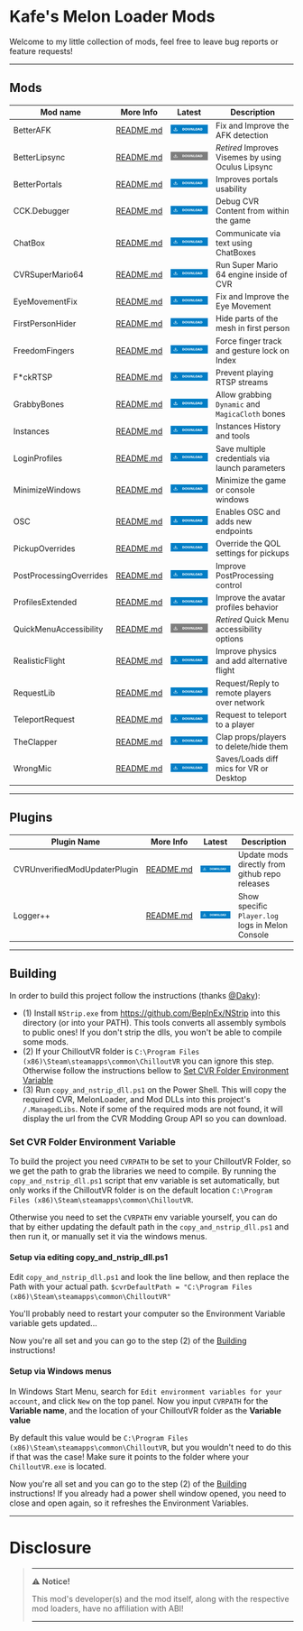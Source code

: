# Kafe's Melon Loader Mods

Welcome to my little collection of mods, feel free to leave bug reports or feature requests!

---

## Mods

| Mod name                | More Info                                      | Latest                                                                                                                                                                                                                               | Description                                        |
|-------------------------|------------------------------------------------|--------------------------------------------------------------------------------------------------------------------------------------------------------------------------------------------------------------------------------------|----------------------------------------------------|
| BetterAFK               | [README.md](BetterAFK/README.md)               | [![Download Latest BetterAFK.dll](.Resources/DownloadButtonEnabled.svg "Download Latest BetterAFK.dll")](https://github.com/kafeijao/Kafe_CVR_Mods/releases/latest/download/BetterAFK.dll)                                           | Fix and Improve the AFK detection                  |
| BetterLipsync           | [README.md](BetterLipsync/README.md)           | ![Download Latest BetterLipsync.dll](.Resources/DownloadButtonDisabled.svg "Download Latest BetterLipsync.dll")                                                                                                                      | *Retired* Improves Visemes by using Oculus Lipsync |
| BetterPortals           | [README.md](BetterPortals/README.md)           | [![Download Latest BetterPortals.dll](.Resources/DownloadButtonEnabled.svg "Download Latest BetterPortals.dll")](https://github.com/kafeijao/Kafe_CVR_Mods/releases/latest/download/BetterPortals.dll)                               | Improves portals usability                         |
| CCK.Debugger            | [README.md](CCK.Debugger/README.md)            | [![Download Latest CCK.Debugger.dll](.Resources/DownloadButtonEnabled.svg "Download Latest CCK.Debugger.dll")](https://github.com/kafeijao/Kafe_CVR_Mods/releases/latest/download/CCK.Debugger.dll)                                  | Debug CVR Content from within the game             |
| ChatBox                 | [README.md](ChatBox/README.md)                 | [![Download Latest ChatBox.dll](.Resources/DownloadButtonEnabled.svg "Download Latest ChatBox.dll")](https://github.com/kafeijao/Kafe_CVR_Mods/releases/latest/download/ChatBox.dll)                                                 | Communicate via text using ChatBoxes               |
| CVRSuperMario64         | [README.md](CVRSuperMario64/README.md)         | [![Download Latest CVRSuperMario64.dll](.Resources/DownloadButtonEnabled.svg "Download Latest CVRSuperMario64.dll")](https://github.com/kafeijao/Kafe_CVR_Mods/releases/latest/download/CVRSuperMario64.dll)                         | Run Super Mario 64 engine inside of CVR            |
| EyeMovementFix          | [README.md](EyeMovementFix/README.md)          | [![Download Latest EyeMovementFix.dll](.Resources/DownloadButtonEnabled.svg "Download Latest EyeMovementFix.dll")](https://github.com/kafeijao/Kafe_CVR_Mods/releases/latest/download/EyeMovementFix.dll)                            | Fix and Improve the Eye Movement                   |
| FirstPersonHider        | [README.md](FirstPersonHider/README.md)        | [![Download Latest FirstPersonHider.dll](.Resources/DownloadButtonEnabled.svg "Download Latest FirstPersonHider.dll")](https://github.com/kafeijao/Kafe_CVR_Mods/releases/latest/download/FirstPersonHider.dll)                      | Hide parts of the mesh in first person             |
| FreedomFingers          | [README.md](FreedomFingers/README.md)          | [![Download Latest FreedomFingers.dll](.Resources/DownloadButtonEnabled.svg "Download Latest FreedomFingers.dll")](https://github.com/kafeijao/Kafe_CVR_Mods/releases/latest/download/FreedomFingers.dll)                            | Force finger track and gesture lock on Index       |
| F*ckRTSP                | [README.md](FuckRTSP/README.md)                | [![Download Latest F*ckRTSP.dll](.Resources/DownloadButtonEnabled.svg "Download Latest F*ckRTSP.dll")](https://github.com/kafeijao/Kafe_CVR_Mods/releases/latest/download/FuckRTSP.dll)                                              | Prevent playing RTSP streams                       |
| GrabbyBones             | [README.md](GrabbyBones/README.md)             | [![Download Latest GrabbyBones.dll](.Resources/DownloadButtonEnabled.svg "Download Latest GrabbyBones.dll")](https://github.com/kafeijao/Kafe_CVR_Mods/releases/latest/download/GrabbyBones.dll)                                     | Allow grabbing `Dynamic` and `MagicaCloth` bones   |
| Instances               | [README.md](Instances/README.md)               | [![Download Latest Instances.dll](.Resources/DownloadButtonEnabled.svg "Download Latest Instances.dll")](https://github.com/kafeijao/Kafe_CVR_Mods/releases/latest/download/Instances.dll)                                           | Instances History and tools                        |
| LoginProfiles           | [README.md](LoginProfiles/README.md)           | [![Download Latest LoginProfiles.dll](.Resources/DownloadButtonEnabled.svg "Download Latest LoginProfiles.dll")](https://github.com/kafeijao/Kafe_CVR_Mods/releases/latest/download/LoginProfiles.dll)                               | Save multiple credentials via launch parameters    |
| MinimizeWindows         | [README.md](MinimizeWindows/README.md)         | [![Download Latest MinimizeWindows.dll](.Resources/DownloadButtonEnabled.svg "Download Latest MinimizeWindows.dll")](https://github.com/kafeijao/Kafe_CVR_Mods/releases/latest/download/MinimizeWindows.dll)                         | Minimize the game or console windows               |
| OSC                     | [README.md](OSC/README.md)                     | [![Download Latest OSC.dll](.Resources/DownloadButtonEnabled.svg "Download Latest OSC.dll")](https://github.com/kafeijao/Kafe_CVR_Mods/releases/latest/download/OSC.dll)                                                             | Enables OSC and adds new endpoints                 |
| PickupOverrides         | [README.md](PickupOverrides/README.md)         | [![Download Latest PickupOverrides.dll](.Resources/DownloadButtonEnabled.svg "Download Latest PickupOverrides.dll")](https://github.com/kafeijao/Kafe_CVR_Mods/releases/latest/download/PickupOverrides.dll)                         | Override the QOL settings for pickups              |
| PostProcessingOverrides | [README.md](PostProcessingOverrides/README.md) | [![Download Latest PostProcessingOverrides.dll](.Resources/DownloadButtonEnabled.svg "Download Latest PostProcessingOverrides.dll")](https://github.com/kafeijao/Kafe_CVR_Mods/releases/latest/download/PostProcessingOverrides.dll) | Improve PostProcessing control                     |
| ProfilesExtended        | [README.md](ProfilesExtended/README.md)        | [![Download Latest ProfilesExtended.dll](.Resources/DownloadButtonEnabled.svg "Download Latest ProfilesExtended.dll")](https://github.com/kafeijao/Kafe_CVR_Mods/releases/latest/download/ProfilesExtended.dll)                      | Improve the avatar profiles behavior               |
| QuickMenuAccessibility  | [README.md](QuickMenuAccessibility/README.md)  | ![Download Latest QuickMenuAccessibility.dll](.Resources/DownloadButtonDisabled.svg "Download Latest QuickMenuAccessibility.dll")                                                                                                    | *Retired* Quick Menu accessibility options         |
| RealisticFlight         | [README.md](RealisticFlight/README.md)         | [![Download Latest RealisticFlight.dll](.Resources/DownloadButtonEnabled.svg "Download Latest RealisticFlight.dll")](https://github.com/kafeijao/Kafe_CVR_Mods/releases/latest/download/RealisticFlight.dll)                         | Improve physics and add alternative flight         |
| RequestLib              | [README.md](RequestLib/README.md)              | [![Download Latest RequestLib.dll](.Resources/DownloadButtonEnabled.svg "Download Latest RequestLib.dll")](https://github.com/kafeijao/Kafe_CVR_Mods/releases/latest/download/RequestLib.dll)                                        | Request/Reply to remote players over network       |
| TeleportRequest         | [README.md](TeleportRequest/README.md)         | [![Download Latest TeleportRequest.dll](.Resources/DownloadButtonEnabled.svg "Download Latest TeleportRequest.dll")](https://github.com/kafeijao/Kafe_CVR_Mods/releases/latest/download/TeleportRequest.dll)                         | Request to teleport to a player                    |
| TheClapper              | [README.md](TheClapper/README.md)              | [![Download Latest TheClapper.dll](.Resources/DownloadButtonEnabled.svg "Download Latest TheClapper.dll")](https://github.com/kafeijao/Kafe_CVR_Mods/releases/latest/download/TheClapper.dll)                                        | Clap props/players to delete/hide them             |
| WrongMic                | [README.md](WrongMic/README.md)                | [![Download Latest WrongMic.dll](.Resources/DownloadButtonEnabled.svg "Download Latest WrongMic.dll")](https://github.com/kafeijao/Kafe_CVR_Mods/releases/latest/download/WrongMic.dll)                                              | Saves/Loads diff mics for VR or Desktop            |

---

## Plugins

| Plugin Name                   | More Info                                            | Latest                                                                                                                                                                                                                                                 | Description                                       |
|-------------------------------|------------------------------------------------------|--------------------------------------------------------------------------------------------------------------------------------------------------------------------------------------------------------------------------------------------------------|---------------------------------------------------|
| CVRUnverifiedModUpdaterPlugin | [README.md](CVRUnverifiedModUpdaterPlugin/README.md) | [![Download Latest CVRUnverifiedModUpdaterPlugin.dll](.Resources/DownloadButtonEnabled.svg "Download Latest CVRUnverifiedModUpdaterPlugin.dll")](https://github.com/kafeijao/Kafe_CVR_Mods/releases/latest/download/CVRUnverifiedModUpdaterPlugin.dll) | Update mods directly from github repo releases    |
| Logger++                      | [README.md](Logger++/README.md)                      | [![Download Latest Logger++.dll](.Resources/DownloadButtonEnabled.svg "Download Latest Logger++.dll")](https://github.com/kafeijao/Kafe_CVR_Mods/releases/latest/download/Logger++.dll)                                                                | Show specific `Player.log` logs in Melon Console  |

---

## Building

In order to build this project follow the instructions (thanks [@Daky](https://github.com/dakyneko)):

- (1) Install `NStrip.exe` from https://github.com/BepInEx/NStrip into this directory (or into your PATH). This tools
  converts all assembly symbols to public ones! If you don't strip the dlls, you won't be able to compile some mods.
- (2) If your ChilloutVR folder is `C:\Program Files (x86)\Steam\steamapps\common\ChilloutVR` you can ignore this step.
  Otherwise follow the instructions bellow
  to [Set CVR Folder Environment Variable](#set-cvr-folder-environment-variable)
- (3) Run `copy_and_nstrip_dll.ps1` on the Power Shell. This will copy the required CVR, MelonLoader, and Mod DLLs into
  this project's `/.ManagedLibs`. Note if some of the required mods are not found, it will display the url from the CVR
  Modding Group API so you can download.

### Set CVR Folder Environment Variable

To build the project you need `CVRPATH` to be set to your ChilloutVR Folder, so we get the path to grab the libraries 
we need to compile. By running the `copy_and_nstrip_dll.ps1` script that env variable is set automatically, but only
works if the ChilloutVR folder is on the default location `C:\Program Files (x86)\Steam\steamapps\common\ChilloutVR`.

Otherwise you need to set the `CVRPATH` env variable yourself, you can do that by either updating the default path in
the `copy_and_nstrip_dll.ps1` and then run it, or manually set it via the windows menus.


#### Setup via editing copy_and_nstrip_dll.ps1

Edit `copy_and_nstrip_dll.ps1` and look the line bellow, and then replace the Path with your actual path.
```$cvrDefaultPath = "C:\Program Files (x86)\Steam\steamapps\common\ChilloutVR"```

You'll probably need to restart your computer so the Environment Variable variable gets updated...

Now you're all set and you can go to the step (2) of the [Building](#building) instructions!


#### Setup via Windows menus

In Windows Start Menu, search for `Edit environment variables for your account`, and click `New` on the top panel.
Now you input `CVRPATH` for the **Variable name**, and the location of your ChilloutVR folder as the **Variable value**

By default this value would be `C:\Program Files (x86)\Steam\steamapps\common\ChilloutVR`, but you wouldn't need to do
this if that was the case! Make sure it points to the folder where your `ChilloutVR.exe` is located.

Now you're all set and you can go to the step (2) of the [Building](#building) instructions! If you already had a power
shell window opened, you need to close and open again, so it refreshes the Environment Variables.

---

# Disclosure  

> ---
> ⚠️ **Notice!**  
>
> This mod's developer(s) and the mod itself, along with the respective mod loaders, have no affiliation with ABI!
>
> ---
